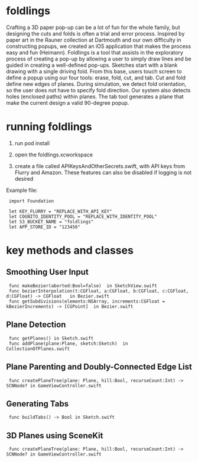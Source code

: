 foldlings
=========

Crafting a 3D paper pop-up can be a lot of fun for the whole family, but designing the cuts and folds is often a trial and error process.  Inspired by paper art in the Rauner collection at Dartmouth and our own difficulty in constructing popups, we created an iOS application that makes the process easy and fun (Heimann).   Foldlings is a tool that assists in the exploratory process of creating a pop-up by allowing a user to simply draw lines and be guided in creating a well-defined pop-ups.  Sketches start with a blank drawing with a single driving fold. From this base, users touch screen to define a popup using our four tools: erase, fold, cut, and tab.  Cut and fold define new edges of planes.  During simulation, we detect fold orientation, so the user does not have to specify fold direction.  Our system also detects holes (enclosed paths) within planes.  The tab tool generates a plane that make the current design a valid 90-degree popup.

running foldlings
========
1) run pod install

2) open the foldlings.xcworkspace

3) create a file called APIKeysAndOtherSecrets.swift, with API keys from Flurry and Amazon.  These features can also be disabled if logging is not desired

Example file:

     import Foundation

     let KEY_FLURRY = "REPLACE_WITH_API_KEY"
     let COGNITO_IDENTITY_POOL = "REPLACE_WITH_IDENTITY_POOL"
     let S3_BUCKET_NAME = "foldlings"
     let APP_STORE_ID = "123456"


key methods and classes
=========

Smoothing User Input  
-----------------------------------
     func makeBezier(aborted:Bool=false)  in SketchView.swift
     func bezierInterpolation(t:CGFloat, a:CGFloat, b:CGFloat, c:CGFloat, d:CGFloat) -> CGFloat   in Bezier.swift
     func getSubdivisions(elements:NSArray, increments:CGFloat = kBezierIncrements) -> [CGPoint]  in Bezier.swift

Plane Detection
-----------------------------------
     func getPlanes() in Sketch.swift
     func addPlane(plane:Plane, sketch:Sketch)  in CollectionOfPlanes.swift

Plane Parenting and Doubly-Connected Edge List
-----------------------------------
     func createPlaneTree(plane: Plane, hill:Bool, recurseCount:Int) -> SCNNode? in GameViewController.swift

Generating Tabs
-----------------------------------
     func buildTabs() -> Bool in Sketch.swift

3D Planes using SceneKit
-----------------------------------
     func createPlaneTree(plane: Plane, hill:Bool, recurseCount:Int) -> SCNNode? in GameViewController.swift
